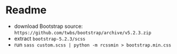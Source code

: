 # Readme

* download Bootstrap source: `https://github.com/twbs/bootstrap/archive/v5.2.3.zip`
* extract `bootstrap-5.2.3/scss`
* run `sass custom.scss | python -m rcssmin > bootstrap.min.css`
